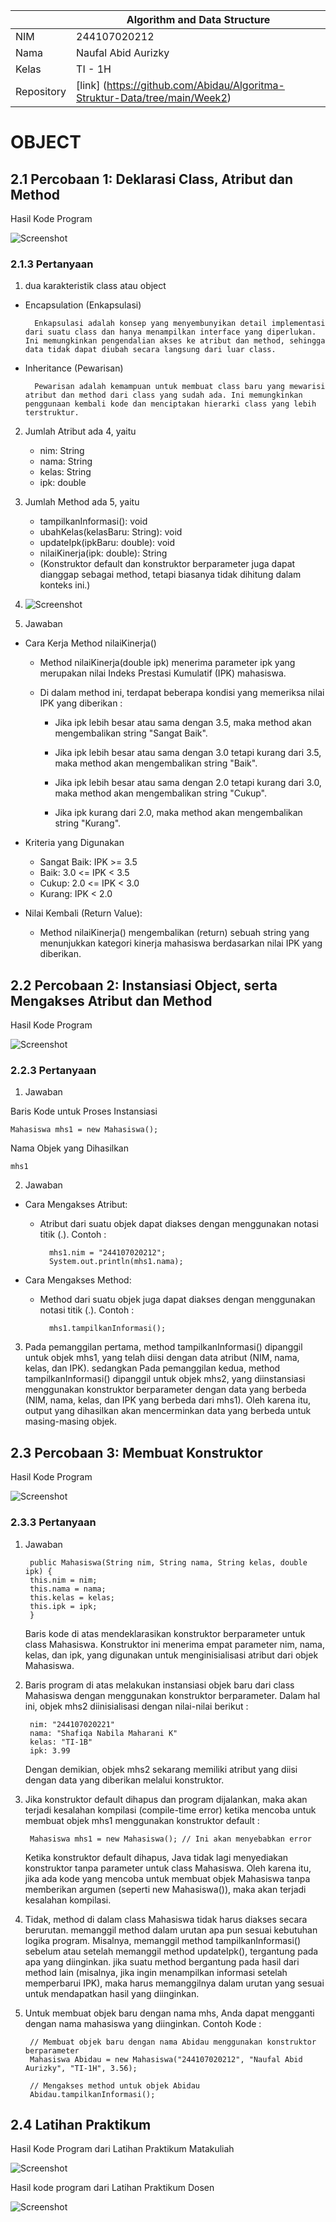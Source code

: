 |  | Algorithm and Data Structure |
|--|--|
| NIM |  244107020212|
| Nama |  Naufal Abid Aurizky |
| Kelas | TI - 1H |
| Repository | [link] (https://github.com/Abidau/Algoritma-Struktur-Data/tree/main/Week2) |

# OBJECT
 
## 2.1 Percobaan 1: Deklarasi Class, Atribut dan Method

Hasil Kode Program

![Screenshot](img/P1.png)

### 2.1.3 Pertanyaan

1. dua karakteristik class atau object
- Encapsulation (Enkapsulasi)

        Enkapsulasi adalah konsep yang menyembunyikan detail implementasi dari suatu class dan hanya menampilkan interface yang diperlukan. Ini memungkinkan pengendalian akses ke atribut dan method, sehingga data tidak dapat diubah secara langsung dari luar class.

- Inheritance (Pewarisan)

        Pewarisan adalah kemampuan untuk membuat class baru yang mewarisi atribut dan method dari class yang sudah ada. Ini memungkinkan penggunaan kembali kode dan menciptakan hierarki class yang lebih terstruktur.

2. Jumlah Atribut ada 4, yaitu

    - nim: String
    - nama: String
    - kelas: String
    - ipk: double

3. Jumlah Method ada 5, yaitu

    - tampilkanInformasi(): void
    - ubahKelas(kelasBaru: String): void
    - updateIpk(ipkBaru: double): void
    - nilaiKinerja(ipk: double): String
    - (Konstruktor default dan konstruktor berparameter juga dapat dianggap sebagai method, tetapi biasanya tidak dihitung dalam konteks ini.)

4. ![Screenshot](img/P2.png)

5. Jawaban 

- Cara Kerja Method nilaiKinerja()

    - Method nilaiKinerja(double ipk) menerima parameter ipk yang merupakan nilai Indeks Prestasi Kumulatif (IPK) mahasiswa.

    - Di dalam method ini, terdapat beberapa kondisi yang memeriksa nilai IPK yang diberikan :

        - Jika ipk lebih besar atau sama dengan 3.5, maka method akan mengembalikan string "Sangat Baik".

        - Jika ipk lebih besar atau sama dengan 3.0 tetapi kurang dari 3.5, maka method akan mengembalikan string "Baik".

        - Jika ipk lebih besar atau sama dengan 2.0 tetapi kurang dari 3.0, maka method akan mengembalikan string "Cukup".
        
        - Jika ipk kurang dari 2.0, maka method akan mengembalikan string "Kurang".
    
- Kriteria yang Digunakan

    - Sangat Baik: IPK >= 3.5
    - Baik: 3.0 <= IPK < 3.5
    - Cukup: 2.0 <= IPK < 3.0
    - Kurang: IPK < 2.0
   
- Nilai Kembali (Return Value):

    - Method nilaiKinerja() mengembalikan (return) sebuah string yang menunjukkan kategori kinerja mahasiswa berdasarkan nilai IPK yang diberikan.


## 2.2 Percobaan 2: Instansiasi Object, serta Mengakses Atribut dan Method

Hasil Kode Program

![Screenshot](img/P3.png)

### 2.2.3 Pertanyaan

1. Jawaban

Baris Kode untuk Proses Instansiasi

    Mahasiswa mhs1 = new Mahasiswa();

Nama Objek yang Dihasilkan

    mhs1

2. Jawaban

- Cara Mengakses Atribut:

    - Atribut dari suatu objek dapat diakses dengan menggunakan notasi titik (.). Contoh :

            mhs1.nim = "244107020212";
            System.out.println(mhs1.nama);

- Cara Mengakses Method:

    - Method dari suatu objek juga dapat diakses dengan menggunakan notasi titik (.). Contoh :

            mhs1.tampilkanInformasi();

3. Pada pemanggilan pertama, method tampilkanInformasi() dipanggil untuk objek mhs1, yang telah diisi dengan data atribut (NIM, nama, kelas, dan IPK). sedangkan Pada pemanggilan kedua, method tampilkanInformasi() dipanggil untuk objek mhs2, yang diinstansiasi menggunakan konstruktor berparameter dengan data yang berbeda (NIM, nama, kelas, dan IPK yang berbeda dari mhs1). Oleh karena itu, output yang dihasilkan akan mencerminkan data yang berbeda untuk masing-masing objek.


## 2.3 Percobaan 3: Membuat Konstruktor

Hasil Kode Program

![Screenshot](img/P4.png)

### 2.3.3 Pertanyaan

1. Jawaban

        public Mahasiswa(String nim, String nama, String kelas, double ipk) {
        this.nim = nim;
        this.nama = nama;
        this.kelas = kelas;
        this.ipk = ipk;
        }

    Baris kode di atas mendeklarasikan konstruktor berparameter untuk class Mahasiswa. Konstruktor ini menerima empat parameter nim, nama, kelas, dan ipk, yang digunakan untuk menginisialisasi atribut dari objek Mahasiswa.

2. Baris program di atas melakukan instansiasi objek baru dari class Mahasiswa dengan menggunakan konstruktor berparameter. Dalam hal ini, objek mhs2 diinisialisasi dengan nilai-nilai berikut :

        nim: "244107020221"
        nama: "Shafiqa Nabila Maharani K"
        kelas: "TI-1B"
        ipk: 3.99

    Dengan demikian, objek mhs2 sekarang memiliki atribut yang diisi dengan data yang diberikan melalui konstruktor.

3. Jika konstruktor default dihapus dan program dijalankan, maka akan terjadi kesalahan kompilasi (compile-time error) ketika mencoba untuk membuat objek mhs1 menggunakan konstruktor default :

        Mahasiswa mhs1 = new Mahasiswa(); // Ini akan menyebabkan error

    Ketika konstruktor default dihapus, Java tidak lagi menyediakan konstruktor tanpa parameter untuk class Mahasiswa. Oleh karena itu, jika ada kode yang mencoba untuk membuat objek Mahasiswa tanpa memberikan argumen (seperti new Mahasiswa()), maka akan terjadi kesalahan kompilasi.

4. Tidak, method di dalam class Mahasiswa tidak harus diakses secara berurutan. memanggil method dalam urutan apa pun sesuai kebutuhan logika program. Misalnya, memanggil method tampilkanInformasi() sebelum atau setelah memanggil method updateIpk(), tergantung pada apa yang diinginkan. jika suatu method bergantung pada hasil dari method lain (misalnya, jika ingin menampilkan informasi setelah memperbarui IPK), maka harus memanggilnya dalam urutan yang sesuai untuk mendapatkan hasil yang diinginkan.

5. Untuk membuat objek baru dengan nama mhs<NamaMahasiswa>, Anda dapat mengganti <NamaMahasiswa> dengan nama mahasiswa yang diinginkan. Contoh Kode : 

        // Membuat objek baru dengan nama Abidau menggunakan konstruktor berparameter
        Mahasiswa Abidau = new Mahasiswa("244107020212", "Naufal Abid Aurizky", "TI-1H", 3.56);

        // Mengakses method untuk objek Abidau
        Abidau.tampilkanInformasi();

## 2.4 Latihan Praktikum

Hasil Kode Program dari Latihan Praktikum Matakuliah

![Screenshot](img/P5.png)

Hasil kode program dari Latihan Praktikum Dosen 

![Screenshot](img/P6.png)